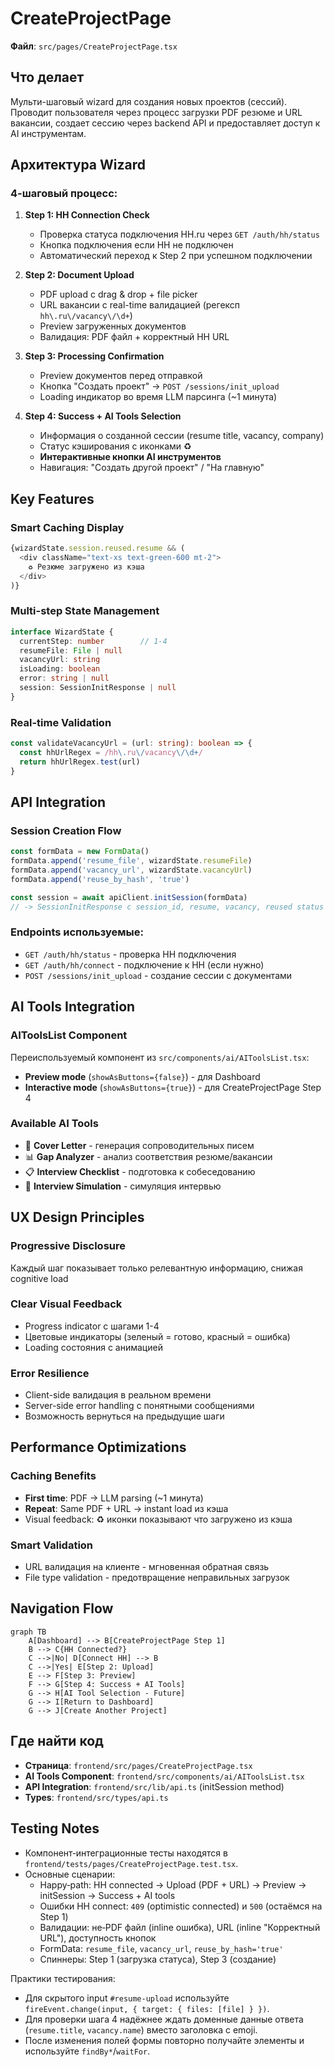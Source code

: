 # CreateProjectPage

**Файл**: `src/pages/CreateProjectPage.tsx`

## Что делает

Мульти-шаговый wizard для создания новых проектов (сессий). Проводит пользователя через процесс загрузки PDF резюме и URL вакансии, создает сессию через backend API и предоставляет доступ к AI инструментам.

## Архитектура Wizard

### 4-шаговый процесс:

1. **Step 1: HH Connection Check**
   - Проверка статуса подключения HH.ru через `GET /auth/hh/status`
   - Кнопка подключения если HH не подключен
   - Автоматический переход к Step 2 при успешном подключении

2. **Step 2: Document Upload**
   - PDF upload с drag & drop + file picker
   - URL вакансии с real-time валидацией (регексп `hh\.ru\/vacancy\/\d+`)
   - Preview загруженных документов
   - Валидация: PDF файл + корректный HH URL

3. **Step 3: Processing Confirmation**
   - Preview документов перед отправкой
   - Кнопка "Создать проект" → `POST /sessions/init_upload`
   - Loading индикатор во время LLM парсинга (~1 минута)

4. **Step 4: Success + AI Tools Selection**
   - Информация о созданной сессии (resume title, vacancy, company)
   - Статус кэширования с иконками ♻️ 
   - **Интерактивные кнопки AI инструментов**
   - Навигация: "Создать другой проект" / "На главную"

## Key Features

### Smart Caching Display
```typescript
{wizardState.session.reused.resume && (
  <div className="text-xs text-green-600 mt-2">
    ♻️ Резюме загружено из кэша
  </div>
)}
```

### Multi-step State Management
```typescript
interface WizardState {
  currentStep: number        // 1-4
  resumeFile: File | null
  vacancyUrl: string
  isLoading: boolean
  error: string | null
  session: SessionInitResponse | null
}
```

### Real-time Validation
```typescript
const validateVacancyUrl = (url: string): boolean => {
  const hhUrlRegex = /hh\.ru\/vacancy\/\d+/
  return hhUrlRegex.test(url)
}
```

## API Integration

### Session Creation Flow
```typescript
const formData = new FormData()
formData.append('resume_file', wizardState.resumeFile)
formData.append('vacancy_url', wizardState.vacancyUrl)
formData.append('reuse_by_hash', 'true')

const session = await apiClient.initSession(formData)
// -> SessionInitResponse с session_id, resume, vacancy, reused status
```

### Endpoints используемые:
- `GET /auth/hh/status` - проверка HH подключения
- `GET /auth/hh/connect` - подключение к HH (если нужно)
- `POST /sessions/init_upload` - создание сессии с документами

## AI Tools Integration

### AIToolsList Component
Переиспользуемый компонент из `src/components/ai/AIToolsList.tsx`:
- **Preview mode** (`showAsButtons={false}`) - для Dashboard
- **Interactive mode** (`showAsButtons={true}`) - для CreateProjectPage Step 4

### Available AI Tools
- 📄 **Cover Letter** - генерация сопроводительных писем
- 📊 **Gap Analyzer** - анализ соответствия резюме/вакансии  
- 📋 **Interview Checklist** - подготовка к собеседованию
- 👥 **Interview Simulation** - симуляция интервью

## UX Design Principles

### Progressive Disclosure
Каждый шаг показывает только релевантную информацию, снижая cognitive load

### Clear Visual Feedback
- Progress indicator с шагами 1-4
- Цветовые индикаторы (зеленый = готово, красный = ошибка)
- Loading состояния с анимацией

### Error Resilience
- Client-side валидация в реальном времени
- Server-side error handling с понятными сообщениями
- Возможность вернуться на предыдущие шаги

## Performance Optimizations

### Caching Benefits
- **First time**: PDF → LLM parsing (~1 минута)
- **Repeat**: Same PDF + URL → instant load из кэша
- Visual feedback: ♻️ иконки показывают что загружено из кэша

### Smart Validation
- URL валидация на клиенте - мгновенная обратная связь
- File type validation - предотвращение неправильных загрузок

## Navigation Flow

```mermaid
graph TB
    A[Dashboard] --> B[CreateProjectPage Step 1]
    B --> C{HH Connected?}
    C -->|No| D[Connect HH] --> B
    C -->|Yes| E[Step 2: Upload]
    E --> F[Step 3: Preview]
    F --> G[Step 4: Success + AI Tools]
    G --> H[AI Tool Selection - Future]
    G --> I[Return to Dashboard]
    G --> J[Create Another Project]
```

## Где найти код
- **Страница**: `frontend/src/pages/CreateProjectPage.tsx`
- **AI Tools Component**: `frontend/src/components/ai/AIToolsList.tsx`
- **API Integration**: `frontend/src/lib/api.ts` (initSession method)
- **Types**: `frontend/src/types/api.ts`

## Testing Notes

- Компонент‑интеграционные тесты находятся в `frontend/tests/pages/CreateProjectPage.test.tsx`.
- Основные сценарии:
  - Happy‑path: HH connected → Upload (PDF + URL) → Preview → initSession → Success + AI tools
  - Ошибки HH connect: `409` (optimistic connected) и `500` (остаёмся на Step 1)
  - Валидации: не‑PDF файл (inline ошибка), URL (inline "Корректный URL"), доступность кнопок
  - FormData: `resume_file`, `vacancy_url`, `reuse_by_hash='true'`
  - Спиннеры: Step 1 (загрузка статуса), Step 3 (создание)

Практики тестирования:
- Для скрытого input `#resume-upload` используйте `fireEvent.change(input, { target: { files: [file] } })`.
- Для проверки шага 4 надёжнее ждать доменные данные ответа (`resume.title`, `vacancy.name`) вместо заголовка с emoji.
- После изменения полей формы повторно получайте элементы и используйте `findBy*`/`waitFor`.

